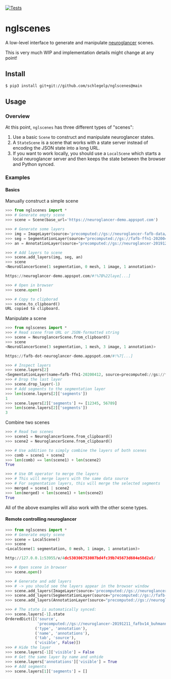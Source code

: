 [![Tests](https://github.com/schlegelp/nglscenes/actions/workflows/test-package.yml/badge.svg)](https://github.com/schlegelp/nglscenes/actions/workflows/test-package.yml)

# nglscenes
A low-level interface to generate and manipulate [neuroglancer](https://github.com/google/neuroglancer) scenes.

This is very much WIP and implementation details might change at any point!

## Install

```bash
$ pip3 install git+git://github.com/schlegelp/nglscenes@main
```

## Usage

### Overview

At this point, `nglscenes` has three different types of "scenes":

1. Use a basic `Scene` to construct and manipulate neuroglancer states.
2. A `StateScene` is a scene that works with a state server instead of encoding
   the JSON state into a long URL.
3. If you want to work locally, you should use a `LocalScene` which starts a
   local neuroglancer server and then keeps the state between the browser and
   Python synced.

### Examples

#### Basics

Manually construct a simple scene

```python
>>> from nglscenes import *
>>> # Generate empty scene
>>> scene = Scene(base_url='https://neuroglancer-demo.appspot.com')

>>> # Generate some layers
>>> img = ImageLayer(source='precomputed://gs://neuroglancer-fafb-data/fafb_v14/fafb_v14_clahe')
>>> seg = SegmentationLayer(source="precomputed://gs://fafb-ffn1-20200412/segmentation")
>>> an = AnnotationLayer(source="precomputed://gs://neuroglancer-20191211_fafbv14_buhmann2019_li20190805")

>>> # Add layers to scene
>>> scene.add_layers(img, seg, an)
>>> scene
<NeuroGlancerScene(1 segmentation, 0 mesh, 1 image, 1 annotation)>

https://neuroglancer-demo.appspot.com/#!%7B%22laye[...]

>>> # Open in browser
>>> scene.open()

>>> # Copy to clipborad
>>> scene.to_clipboard()
URL copied to clipboard.
```

Manipulate a scene

```python
>>> from nglscenes import *
>>> # Read scene from URL or JSON-formatted string
>>> scene = NeuroglancerScene.from_clipboard()
>>> scene
<NeuroGlancerScene(3 segmentation, 1 mesh, 3 image, 1 annotation)>

https://fafb-dot-neuroglancer-demo.appspot.com/#!%7[...]

>>> # Inspect layers
>>> scene.layers[2]
<SegmentationLayer(name=fafb-ffn1-20200412, source=precomputed://gs://fafb-ffn1-20200412/segmentation, selected segments=1)>
>>> # Drop the last layer
>>> scene.drop_layer(-1)
>>> # Add segments to the segmentation layer
>>> len(scene.layers[2]['segments'])
1
>>> scene.layers[2]['segments'] += [12345, 56789]
>>> len(scene.layers[2]['segments'])
3
```

Combine two scenes

```python
>>> # Read two scenes
>>> scene1 = NeuroglancerScene.from_clipboard()
>>> scene2 = NeuroglancerScene.from_clipboard()

>>> # Use addition to simply combine the layers of both scenes
>>> comb = scene1 + scene2
>>> len(comb) == len(scene1) + len(scene2)
True

>>> # Use OR operator to merge the layers
>>> # This will merge layers with the same data source
>>> # For segmentation layers, this will merge the selected segments
>>> merged = scene1 | scene2
>>> len(merged) < len(scene1) + len(scene2)
True
```

All of the above examples will also work with the other scene types.


#### Remote controlling neuroglancer

```python
>>> from nglscenes import *
>>> # Generate empty scene
>>> scene = LocalScene()
>>> scene                                                                                                                        
<LocalScene(1 segmentation, 0 mesh, 1 image, 1 annotation)>

http://127.0.0.1:53955/v/4dc530306753007bd4fc39b745673d604e58d2a5/

>>> # Open scene in browser
>>> scene.open()

>>> # Generate and add layers
>>> # -> you should see the layers appear in the browser window
>>> scene.add_layers(ImageLayer(source='precomputed://gs://neuroglancer-fafb-data/fafb_v14/fafb_v14_clahe'))
>>> scene.add_layers(SegmentationLayer(source="precomputed://gs://fafb-ffn1-20200412/segmentation"))
>>> scene.add_layers(AnnotationLayer(source="precomputed://gs://neuroglancer-20191211_fafbv14_buhmann2019_li20190805"))

>>> # The state is automatically synced:
>>> scene.layers[-1].state
OrderedDict([('source',
              'precomputed://gs://neuroglancer-20191211_fafbv14_buhmann2019_li20190805'),
             ('type', 'annotation'),
             ('name', 'annotations'),
             ('tab', 'source'),
             ('visible', False)])
>>> # Hide the layer
>>> scene.layers[-1]['visible'] = False
>>> # Get the same layer by name and unhide
>>> scene.layers['annotations']['visible'] = True
>>> # Add segments
>>> scene.layers[1]['segments'] = []
```
